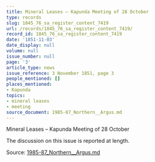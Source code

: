 ```yaml
---
title: Mineral Leases – Kapunda Meeting of 28 October
type: records
slug: 1845_76_sa_register_content_7419
url: /records/1845_76_sa_register_content_7419/
record_id: 1845_76_sa_register_content_7419
date: '1851-11-03'
date_display: null
volume: null
issue_number: null
page: '3'
article_type: news
issue_reference: 3 November 1851, page 3
people_mentioned: []
places_mentioned:
- Kapunda
topics:
- mineral leases
- meeting
source_document: 1985-87_Northern__Argus.md
---
```


Mineral Leases – Kapunda Meeting of 28 October

The discussion on this issue is reported at length.

Source: [1985-87_Northern__Argus.md](/downloads/markdown/1985-87_Northern__Argus.md)
